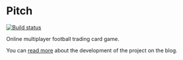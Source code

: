# Pitch 

[![Build status](https://ci.appveyor.com/api/projects/status/vohqarc47pjg6pxl?svg=true)](https://ci.appveyor.com/project/jcbcn/pitch)

Online multiplayer football trading card game.

You can [read more](https://github.com/jcbcn/pitch-blog) about the development of the project on the blog.
